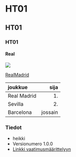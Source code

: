 # HT01

## HT01

### HT01

#### Real

![](http://www.chelseafc.com/content/cfc/en/ref/clubs/other/real-madrid.altimg.png)


[RealMadrid](http://www.realmadrid.com/en)




|joukkue         | sija                        |
|:---------------|----------------------------:|
|Real Madrid     | 1.                          |
|Sevilla         | 2.                          |
|Barcelona       | jossain                     |
### Tiedot

* heikki
* Versionumero 1.0.0
* [Linkki vaatimusmäärittelyyn](Vaatimusmäärittely)





